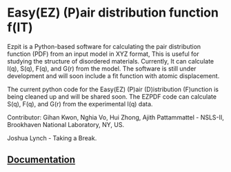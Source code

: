 
Easy(EZ) (P)air distribution function f(IT)
===========================================

Ezpit is a Python-based software for calculating the pair distribution function (PDF) from an input model in XYZ format, This is useful for studying the structure of disordered materials. Currently, It can calculate I(q), S(q), F(q), and G(r) from the model. The software is still under development and will soon include a fit function with atomic displacement.

The current python code for the Easy(EZ) (P)air (D)istribution (F)unction is being cleaned up and will be shared soon. The EZPDF code can calculate S(q), F(q), and G(r) from the experimental I(q) data.

Contributor: 
Gihan Kwon, Nghia Vo, Hui Zhong, Ajith Pattammattel - NSLS-II, Brookhaven National Laboratory, NY, US.

Joshua Lynch - Taking a Break.

[Documentation](docs/tutorial.md)
---------------------------------